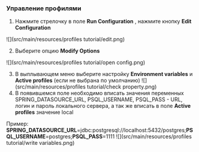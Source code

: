 
### Управление профилями



1. Нажмите стрелочку в поле  **Run Configuration** , нажмите кнопку **Edit Configuration** 

![](src/main/resources/profiles tutorial/edit.png)

2. Выберите опцию **Modify Options**

![](src/main/resources/profiles tutorial/open config.png)

3. В выплывающем меню выберите настройку **Environment variables** и **Active profiles** (если не выбрана по умолчанию)
 ![](src/main/resources/profiles tutorial/check property.png)
4. В появившемся поле необходимо вписать значения переменных SPRING_DATASOURCE_URL, PSQL_USERNAME, PSQL_PASS - 
 URL, логин и пароль локального сервера, а так же вписать в поле **Active profiles** значение local

Пример:
  **SPRING_DATASOURCE_URL**=jdbc:postgresql://localhost:5432/postgres;**PSQL_USERNAME**=postgres;**PSQL_PASS**=1111
![](src/main/resources/profiles tutorial/write variables.png)